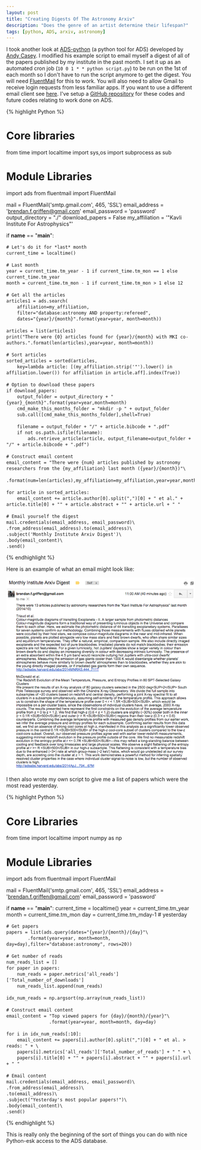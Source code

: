 ```yaml
---
layout: post
title: "Creating Digests Of The Astronomy Arxiv"
description: "Does the genre of an artist determine their lifespan?"
tags: [python, ADS, arxiv, astronomy]
---
```


I took another look at [ADS-python](https://github.com/andycasey/ads) (a python tool for ADS) developed by [Andy Casey](http://astrowizici.st/). I modified his example script to email myself a digest of all of the papers published by my institute in the past month. I set it up as an automated cron job (`10 0 1 * * python script.py`) to be run on the 1st of each month so I don't have to run the script anymore to get the digest. You will need [FluentMail](https://github.com/alexandrevicenzi/fluentmail) for this to work. You will also need to allow Gmail to receive login requests from less familiar apps. If you want to use a different email client see [here](https://github.com/alexandrevicenzi/fluentmail#common-smtp-servers). I've setup a [GitHub repository](http://www.github.com/bgriffen/ads.git) for these codes and future codes relating to work done on ADS.

{% highlight Python %}
# Core libraries
from time import localtime
import sys,os
import subprocess as sub

# Module Libraries
import ads
from fluentmail import FluentMail

mail = FluentMail('smtp.gmail.com', 465, 'SSL')
email_address = 'brendan.f.griffen@gmail.com'
email_password = 'password'
output_directory = "./"
download_papers = False
my_affiliation = '"Kavli Institute For Astrophysics"'

if __name__ == "__main__":

    # Let's do it for *last* month
    current_time = localtime()

    # Last month
    year = current_time.tm_year - 1 if current_time.tm_mon == 1 else current_time.tm_year
    month = current_time.tm_mon - 1 if current_time.tm_mon > 1 else 12
    
    # Get all the articles
    articles1 = ads.search(
        affiliation=my_affiliation,
        filter="database:astronomy AND property:refereed",
        dates="{year}/{month}".format(year=year, month=month))

    articles = list(articles1)
    print("There were {0} articles found for {year}/{month} with MKI co-authors.".format(len(articles),year=year, month=month))

    # Sort articles
    sorted_articles = sorted(articles,
        key=lambda article: [(my_affiliation.strip('"').lower() in affiliation.lower()) for affiliation in article.aff].index(True))

    # Option to download these papers
    if download_papers:
        output_folder = output_directory + "{year}_{month}".format(year=year,month=month)
        cmd_make_this_months_folder = "mkdir -p " + output_folder
        sub.call([cmd_make_this_months_folder],shell=True)

        filename = output_folder + "/" + article.bibcode + ".pdf"
        if not os.path.isfile(filename):
            ads.retrieve_article(article, output_filename=output_folder + "/" + article.bibcode + ".pdf")

    # Construct email content
    email_content = "There were {num} articles published by astronomy researchers from the {my_affiliation} last month ({year}/{month})"\
                    .format(num=len(articles),my_affiliation=my_affiliation,year=year,month=month)

    for article in sorted_articles:
        email_content += article.author[0].split(",")[0] + " et al." +  article.title[0] + "" + article.abstract + "" + article.url + " "

    # Email yourself the digest
    mail.credentials(email_address, email_password)\
    .from_address(email_address).to(email_address)\
    .subject('Monthly Institute Arxiv Digest')\
    .body(email_content)\
    .send()

{% endhighlight %}

Here is an example of what an email might look like:

[![Digest](/assets/adspython/monthly_arxiv_digest.png)](/assets/adspython/monthly_arxiv_digest.png)

I then also wrote my own script to give me a list of papers which were the most read yesterday.

{% highlight Python %}
# Core Libraries
from time import localtime
import numpy as np

# Module Libraries
import ads
from fluentmail import FluentMail

mail = FluentMail('smtp.gmail.com', 465, 'SSL')
email_address = 'brendan.f.griffen@gmail.com'
email_password = 'password'

if __name__ == "__main__":
    current_time = localtime()
    year = current_time.tm_year
    month = current_time.tm_mon
    day = current_time.tm_mday-1 # yesterday
    
    # Get papers
    papers = list(ads.query(dates="{year}/{month}/{day}"\
            .format(year=year, month=month, day=day),filter="database:astronomy", rows=20))

    # Get number of reads
    num_reads_list = []
    for paper in papers:
        num_reads = paper.metrics['all_reads']['Total_number_of_downloads']
        num_reads_list.append(num_reads)
    
    idx_num_reads = np.argsort(np.array(num_reads_list))
    
    # Construct email content
    email_content = "Top viewed papers for {day}/{month}/{year}"\
                    .format(year=year, month=month, day=day)

    for i in idx_num_reads[:10]:
        email_content += papers[i].author[0].split(",")[0] + " et al. > reads: " + \
        papers[i].metrics['all_reads']['Total_number_of_reads'] + " " + \
        papers[i].title[0] + "" + papers[i].abstract + "" + papers[i].url + " "

    # Email content
    mail.credentials(email_address, email_password)\
    .from_address(email_address)\
    .to(email_address)\
    .subject("Yesterday's most popular papers!")\
    .body(email_content)\
    .send()
{% endhighlight %}

This is really only the beginning of the sort of things you can do with nice Python-esk access to the ADS database.
